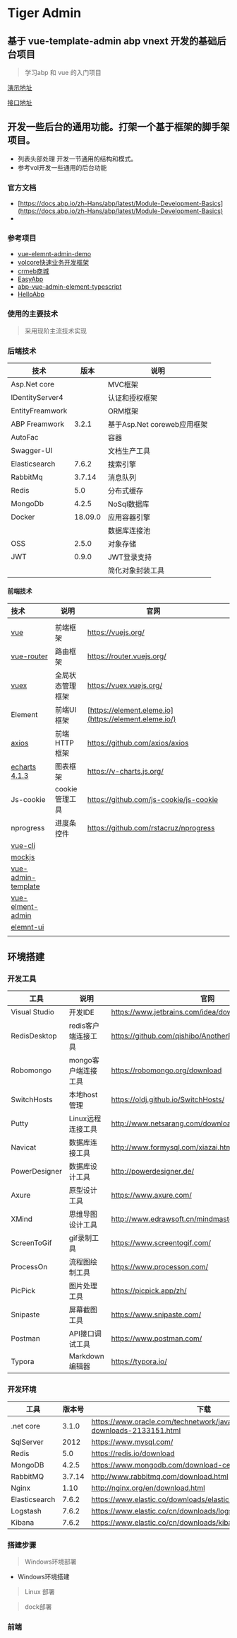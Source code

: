 # Tiger Admin
## 基于 vue-template-admin abp vnext 开发的基础后台项目

> 学习abp 和 vue 的入门项目

[演示地址](http://tiger_fe.hongjy.cn/)

[接口地址](https://localhost:44306/swagger/index.html?docExpansion=none)



## 开发一些后台的通用功能。打架一个基于框架的脚手架项目。

- 列表头部处理 开发一节通用的结构和模式。
- 参考vol开发一些通用的后台功能





### 官方文档

- [https://docs.abp.io/zh-Hans/abp/latest/Module-Development-Basics](https://docs.abp.io/zh-Hans/abp/latest/Module-Development-Basics)
- 



### 参考项目

- [vue-elemnt-admin-demo](https://panjiachen.github.io/vue-element-admin/#/login?redirect=%2Fdashboard)
- [volcore快速业务开发框架](http://www.volcore.xyz/#/home)
- [crmeb商城](https://pro.crmeb.net/admin/home/)
- [EasyAbp](https://github.com/EasyAbp)
- [abp-vue-admin-element-typescript](https://github.com/colinin/abp-vue-admin-element-typescript)
- [HelloAbp](https://github.com/xiajingren/HelloAbp)



### 使用的主要技术

> 采用现阶主流技术实现

### 后端技术

| 技术            | 版本    | 说明                        |
| --------------- | ------- | --------------------------- |
| Asp.Net core    |         | MVC框架                     |
| IDentityServer4 |         | 认证和授权框架              |
| EntityFreamwork |         | ORM框架                     |
| ABP Freamwork   | 3.2.1   | 基于Asp.Net coreweb应用框架 |
| AutoFac         |         | 容器                        |
| Swagger-UI      |         | 文档生产工具                |
| Elasticsearch   | 7.6.2   | 搜索引擎                    |
| RabbitMq        | 3.7.14  | 消息队列                    |
| Redis           | 5.0     | 分布式缓存                  |
| MongoDb         | 4.2.5   | NoSql数据库                 |
| Docker          | 18.09.0 | 应用容器引擎                |
|                 |         | 数据库连接池                |
| OSS             | 2.5.0   | 对象存储                    |
| JWT             | 0.9.0   | JWT登录支持                 |
|                 |         | 简化对象封装工具            |



#### 前端技术

| 技术                                                         | 说明             | 官网                                                  |      |
| :----------------------------------------------------------- | ---------------- | ----------------------------------------------------- | ---- |
|                                                              |                  |                                                       |      |
| [vue](https://cn.vuejs.org/index.html)                       | 前端框架         | https://vuejs.org/                                    |      |
| [vue-router](https://next.router.vuejs.org/)                 | 路由框架         | https://router.vuejs.org/                             |      |
| [vuex](https://vuex.vuejs.org/zh/guide/)                     | 全局状态管理框架 | https://vuex.vuejs.org/                               |      |
| Element                                                      | 前端UI框架       | [https://element.eleme.io](https://element.eleme.io/) |      |
| [axios](https://axios-http.com/zh/)                          | 前端HTTP框架     | https://github.com/axios/axios                        |      |
| [echarts 4.1.3](https://echarts.apache.org/v4/examples/zh/editor.html?c=pie-legend) | 图表框架         | https://v-charts.js.org/                              |      |
| Js-cookie                                                    | cookie管理工具   | https://github.com/js-cookie/js-cookie                |      |
| nprogress                                                    | 进度条控件       | https://github.com/rstacruz/nprogress                 |      |
| [vue-cli](https://cli.vuejs.org/zh/)                         |                  |                                                       |      |
| [mockjs](http://mockjs.com/)                                 |                  |                                                       |      |
| [vue-admin-template](https://github.com/PanJiaChen/vue-admin-template/blob/master/README-zh.md) |                  |                                                       |      |
| [vue-elment-admin](https://panjiachen.github.io/vue-element-admin-site/zh/) |                  |                                                       |      |
| [elemnt-ui](https://element.eleme.cn/2.13/#/zh-CN)           |                  |                                                       |      |
|                                                              |                  |                                                       |      |



## 环境搭建

### 开发工具

| 工具          | 说明                | 官网                                                  |
| ------------- | ------------------- | ----------------------------------------------------- |
| Visual Studio | 开发IDE             | https://www.jetbrains.com/idea/download               |
| RedisDesktop  | redis客户端连接工具 | https://github.com/qishibo/AnotherRedisDesktopManager |
| Robomongo     | mongo客户端连接工具 | https://robomongo.org/download                        |
| SwitchHosts   | 本地host管理        | https://oldj.github.io/SwitchHosts/                   |
| Putty         | Linux远程连接工具   | http://www.netsarang.com/download/software.html       |
| Navicat       | 数据库连接工具      | http://www.formysql.com/xiazai.html                   |
| PowerDesigner | 数据库设计工具      | http://powerdesigner.de/                              |
| Axure         | 原型设计工具        | https://www.axure.com/                                |
| XMind         | 思维导图设计工具    | http://www.edrawsoft.cn/mindmaster                    |
| ScreenToGif   | gif录制工具         | https://www.screentogif.com/                          |
| ProcessOn     | 流程图绘制工具      | https://www.processon.com/                            |
| PicPick       | 图片处理工具        | https://picpick.app/zh/                               |
| Snipaste      | 屏幕截图工具        | https://www.snipaste.com/                             |
| Postman       | API接口调试工具     | https://www.postman.com/                              |
| Typora        | Markdown编辑器      | https://typora.io/                                    |



### 开发环境

| 工具          | 版本号 | 下载                                                         |
| ------------- | ------ | ------------------------------------------------------------ |
| .net core     | 3.1.0  | https://www.oracle.com/technetwork/java/javase/downloads/jdk8-downloads-2133151.html |
| SqlServer     | 2012   | https://www.mysql.com/                                       |
| Redis         | 5.0    | https://redis.io/download                                    |
| MongoDB       | 4.2.5  | https://www.mongodb.com/download-center                      |
| RabbitMQ      | 3.7.14 | http://www.rabbitmq.com/download.html                        |
| Nginx         | 1.10   | http://nginx.org/en/download.html                            |
| Elasticsearch | 7.6.2  | https://www.elastic.co/downloads/elasticsearch               |
| Logstash      | 7.6.2  | https://www.elastic.co/cn/downloads/logstash                 |
| Kibana        | 7.6.2  | https://www.elastic.co/cn/downloads/kibana                   |



### 搭建步骤

> Windows环境部署

- Windows环境搭建



> Linux 部署



> dock部署



### 前端



### 